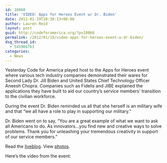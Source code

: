 ```yaml
---
id: 10860
title: 'VIDEO: Apps for Heroes Event w/ Dr. Biden'
date: 2012-01-19T20:38:13+00:00
author: Lauren Reid
layout: post
guid: http://codeforamerica.org/?p=10860
permalink: /2012/01/19/video-apps-for-heroes-event-w-dr-biden/
dsq_thread_id:
  - 545966763
categories:
  - News
---
```

Yesterday Code for America played host to the Apps for Heroes event where various tech industry companies demonstrated their wares for Second Lady Dr. Jill Biden and United States Chief Technology Officer Aneesh Chopra. Companies such as Fidelis and JIBE explained the applications they have built to aid our country&#8217;s service members&#8217; transition to the civilian workforce.

During the event Dr. Biden reminded us all that she herself is an military wife and that &#8220;we all have a role to play in supporting our military.&#8221;

Dr. Biden went on to say, &#8220;You are a great example of what we want to ask all Americans to do. As innovators&#8230;you find new and creative ways to solve problems. Thank you for unleashing your tremendous creativity in support of our service members.&#8221;

Read the <a href="http://codeforamerica.org/2012/01/18/apps-for-heroes/" target="_blank">liveblog</a>. View <a href="http://www.flickr.com/photos/codeforamerica/sets/72157628933870483/" target="_blank">photos</a>.

Here&#8217;s the video from the event:



&nbsp;

&nbsp;